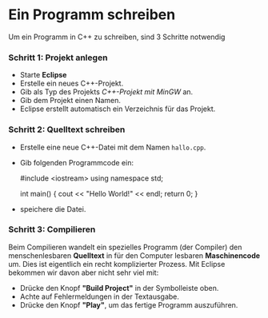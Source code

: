 # Ein Programm schreiben

Um ein Programm in C++ zu schreiben, sind 3 Schritte notwendig

### Schritt 1: Projekt anlegen

* Starte **Eclipse**
* Erstelle ein neues C++-Projekt.
* Gib als Typ des Projekts *C++-Projekt mit MinGW* an.
* Gib dem Projekt einen Namen.
* Eclipse erstellt automatisch ein Verzeichnis für das Projekt.

### Schritt 2: Quelltext schreiben

* Erstelle eine neue C++-Datei mit dem Namen `hallo.cpp`.
* Gib folgenden Programmcode ein:

    &#35;include &lt;iostream&gt;
    using namespace std;

    int main() {
        cout &lt;&lt; "Hello World!" &lt;&lt; endl;
        return 0;
    }

* speichere die Datei.

### Schritt 3: Compilieren

Beim Compilieren wandelt ein spezielles Programm (der Compiler) den menschenlesbaren **Quelltext** in für den Computer lesbaren **Maschinencode** um.
Dies ist eigentlich ein recht komplizierter Prozess. Mit Eclipse bekommen wir davon aber nicht sehr viel mit:

* Drücke den Knopf **"Build Project"** in der Symbolleiste oben.
* Achte auf Fehlermeldungen in der Textausgabe.
* Drücke den Knopf **"Play"**, um das fertige Programm auszuführen.
